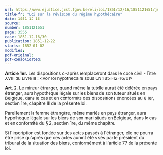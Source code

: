 ```yaml
---
url: https://www.ejustice.just.fgov.be/eli/loi/1851/12/16/1851121651/justel
title-fr: "Loi sur la révision du régime hypothécaire"
date: 1851-12-16
source:
number: 1851121651
page: 3555
case: 1851-12-16/30
publication: 1851-12-22
starts: 1852-01-02
modifies:
pdf-original:
pdf-consolidated:
---
```


**Article 1er.** Les dispositions ci-après remplaceront dans le code civil - Titre XVIII du Livre III : <voir loi hypothécaire sous CN:1851-12-16/01>

**Art. 2.** Le mineur étranger, quand même la tutelle aurait été déférée en pays étranger, aura hypothèque légale sur les biens de son tuteur situés en Belgique, dans le cas et en conformité des dispositions énoncées au § 1er, section 1re, chapitre III de la présente loi.

Pareillement la femme étrangère, même mariée en pays étranger, aura hypothèque légale sur les biens de son mari situés en Belgique, dans le cas et en conformité du § 2, section 1re, du même chapitre.

Si l'inscription est fondée sur des actes passés à l'étranger, elle ne pourra être prise qu'après que ces actes auront été visés par le président du tribunal de la situation des biens, conformément à l'article 77 de la présente loi.
